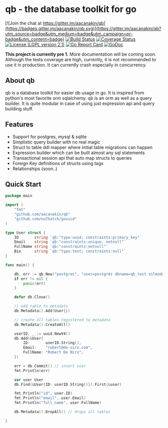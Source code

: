 # qb - the database toolkit for go

[![Join the chat at https://gitter.im/aacanakin/qb](https://badges.gitter.im/aacanakin/qb.svg)](https://gitter.im/aacanakin/qb?utm_source=badge&utm_medium=badge&utm_campaign=pr-badge&utm_content=badge)
[![Build Status](https://travis-ci.org/aacanakin/qb.svg?branch=master)](https://travis-ci.org/aacanakin/qb) [![Coverage Status](https://coveralls.io/repos/github/aacanakin/qb/badge.svg?branch=master)](https://coveralls.io/github/aacanakin/qb?branch=master) [![License (LGPL version 2.1)](https://img.shields.io/badge/license-GNU%20LGPL%20version%202.1-brightgreen.svg?style=flat)](http://opensource.org/licenses/LGPL-2.1) [![Go Report Card](https://goreportcard.com/badge/github.com/aacanakin/qb)](https://goreportcard.com/report/github.com/aacanakin/qb) [![GoDoc](https://godoc.org/github.com/golang/gddo?status.svg)](http://godoc.org/github.com/aacanakin/qb)


**This project is currently pre 1.**
More documentation will be coming soon.
Although the tests coverage are high, currently, it is not recommended to use it in production. It can currently crash especially in concurrency.

About qb
--------
qb is a database toolkit for easier db usage in go. It is inspired from python's most favorite orm sqlalchemy. qb is an orm as well as a query builder. It is quite modular in case of using just expression api and query building stuff.

Features
--------
- Support for postgres, mysql & sqlite
- Simplistic query builder with no real magic
- Struct to table ddl mapper where initial table migrations can happen
- Expression builder which can be built almost any sql statements
- Transactional session api that auto map structs to queries
- Foreign Key definitions of structs using tags
- Relationships (soon..)

Quick Start
-----------
```go
package main

import (
	"fmt"
	"github.com/aacanakin/qb"
	"github.com/nu7hatch/gouuid"
)

type User struct {
	ID       string `qb:"type:uuid; constraints:primary_key"`
	Email    string `qb:"constraints:unique, notnull"`
	FullName string `qb:"constraints:notnull"`
	Bio      string `qb:"type:text; constraints:null"`
}

func main() {

	db, err := qb.New("postgres", "user=postgres dbname=qb_test sslmode=disable")
	if err != nil {
		panic(err)
	}

	defer db.Close()

	// add table to metadata
	db.Metadata().Add(User{})

	// create all tables registered to metadata
	db.Metadata().CreateAll()

	userID, _ := uuid.NewV4()
	db.Add(&User{
		ID:       userID.String(),
		Email:    "robert@de-niro.com",
		FullName: "Robert De Niro",
	})

	err = db.Commit() // insert user
	fmt.Println(err)

	var user User
	db.Find(&User{ID: userID.String()}).First(&user)

	fmt.Println("id", user.ID)
	fmt.Println("email", user.Email)
	fmt.Println("full_name", user.FullName)

	db.Metadata().DropAll() // drops all tables

}
```
